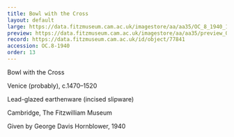 ```yaml
---
title: Bowl with the Cross
layout: default
large: https://data.fitzmuseum.cam.ac.uk/imagestore/aa/aa35/OC_8_1940_1_201601_kly5_dc2.jpg
preview: https://data.fitzmuseum.cam.ac.uk/imagestore/aa/aa35/preview_OC_8_1940_1_201601_kly5_dc2.jpg
record: https://data.fitzmuseum.cam.ac.uk/id/object/77841
accession: OC.8-1940
order: 13
---
```


Bowl with the Cross

Venice (probably), c.1470–1520

Lead-glazed earthenware (incised slipware)



Cambridge, The Fitzwilliam Museum

Given by George Davis Hornblower, 1940
